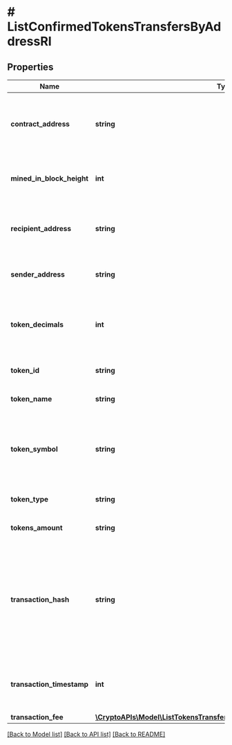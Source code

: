 # # ListConfirmedTokensTransfersByAddressRI

## Properties

Name | Type | Description | Notes
------------ | ------------- | ------------- | -------------
**contract_address** | **string** | Represents the contract address of the token, which controls its logic. It is not the address that holds the tokens. |
**mined_in_block_height** | **int** | Defines the block height in which this transaction was confirmed/mined. |
**recipient_address** | **string** | Defines the address to which the recipient receives the transferred tokens. |
**sender_address** | **string** | Defines the address from which the sender transfers tokens. |
**token_decimals** | **int** | Defines the decimals of the token, i.e. the number of digits that come after the decimal coma of the token. |
**token_id** | **string** | Represents the unique token identifier. | [optional]
**token_name** | **string** | Defines the token&#39;s name as a string. |
**token_symbol** | **string** | Defines the token symbol by which the token contract is known. It is usually 3-4 characters in length. |
**token_type** | **string** | Defines the specific token type. |
**tokens_amount** | **string** | Defines the token amount of the transfer. | [optional]
**transaction_hash** | **string** | Represents the hash of the transaction, which is its unique identifier. It represents a cryptographic digital fingerprint made by hashing the block header twice through the SHA256 algorithm. |
**transaction_timestamp** | **int** | Defines the specific time/date when the transaction was created in Unix Timestamp. |
**transaction_fee** | [**\CryptoAPIs\Model\ListTokensTransfersByTransactionHashRITransactionFee**](ListTokensTransfersByTransactionHashRITransactionFee.md) |  |

[[Back to Model list]](../../README.md#models) [[Back to API list]](../../README.md#endpoints) [[Back to README]](../../README.md)
